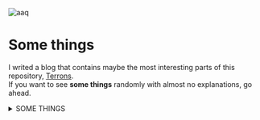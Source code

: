 ![aaq](https://github.com/user-attachments/assets/750c38c2-f395-4d8d-a58e-14db1051f00a)

# Some things
I writed a blog that contains maybe the most interesting parts of this repository, [Terrons](https://terrons.pages.dev).<br>
If you want to see **some things** randomly with almost no explanations, go ahead.

<details>
<summary>SOME THINGS</summary>

<br>HAHAHA! Y'all n1g*4z think i'm serious and  wrote some explanations about or some shit? **Pathetic.** <br>
This repo contains **some things**, like:

**[Mass Hunting Notes 🙀💯](https://github.com/komodoooo/some-things/blob/main/papers.md)**
<details>
<summary>Goofy Payloads 🐒😱</summary>

* **[Generic xss payloads](https://github.com/komodoooo/some-things/tree/main/payloads/xss)**
* **[Shellcode parser](https://github.com/komodoooo/Some-things/blob/main/payloads/sus/psfb.sh)**
* **[Shell shoveling automation script](https://github.com/komodoooo/some-things/tree/main/payloads/spina)**
* **[Tiny webshells for file upload vulnerability](https://github.com/komodoooo/some-things/tree/main/payloads/webshell)**
</details>
<details>
<summary>Random Proof of Concepts 🤓🙀</summary>

* **[CVE-2024-7120](https://gist.github.com/komodoooo/bae8e73df6e28278ed737d1b10212648)**
* **[CVE-2024-5947](https://github.com/komodoooo/Some-things/blob/main/papers.md#deep-sea-electronics-default-credentials)**
* **[CVE-2024-31621](https://gist.github.com/komodoooo/3666c2a3dc8db566d439f7a936c90ea7)**
* **[CVE-2024-22901](https://github.com/komodoooo/Some-things/blob/main/papers.md#Vinchin-default-MySQL-credentials)**
* **[CVE-2023-45852](https://gist.github.com/komodoooo/edacac1987268273f48afe752f4efb31)**
* **[CVE-2023-43261](https://gist.github.com/komodoooo/f157ceff2ec609d6be2ef21ef252a928)**
* **[CVE-2023-38433](https://github.com/komodoooo/Some-things/blob/main/papers.md#Fujitsu-IP-series-hardcoded-credentials)**
* **[CVE-2023-37265](https://gist.github.com/komodoooo/1727bdf564a94df60e756bafa4e449b5)**
* **[CVE-2023-34598](https://gist.github.com/komodoooo/bf9bfea7f229d503e91d108940cf5ec0)**
* **[CVE-2023-33568](https://gist.github.com/komodoooo/5bf30ba86dc5991304fcf34a7a6f5e26)**
* **[CVE-2023-28432](https://gist.github.com/komodoooo/645a7ad31a5a615926d50ffb764992f2)**
* **[CVE-2023-27350](https://gist.github.com/komodoooo/43f034a62486bf8051b5075ebf5eac32)**
* **[CVE-2023-23333](https://gist.github.com/komodoooo/046a5000af5a0e092dc0dfacdbbddd2f)**
* **[CVE-2022-1388](https://gist.github.com/komodoooo/77aca9410767e6d0063191c0bc7b27e9)**
* **[CVE-2021-41773](https://gist.github.com/komodoooo/6124615213e64ebe6170c709c1fad138)**
* **[CVE-2020-3452](https://gist.github.com/komodoooo/ca6ac04f43f14d32f69823d9cfba50c2)**
* **[CVE-2014-0160](https://gist.github.com/komodoooo/4f4b330ab727a5c63d834fcc7bdc433b)**
* **[CVE-2010-1598](https://gist.github.com/komodoooo/4b5d09e924418ea2654baee25905f851)**
</details>
<details>
<summary>Goofy tools 😱🔥</summary>

* **[Autoclicker](https://github.com/komodoooo/Some-things/tree/main/tools/autoclicker)**
* **[Basic SQL injection scanner](https://github.com/komodoooo/some-things/tree/main/tools/broski)**
* **[BTW Encoding](https://github.com/komodoooo/some-things/tree/main/tools/btw)**
* **[Compromised email checker](https://github.com/komodoooo/Some-things/tree/main/tools/tenkai)**
* **[Wifi deauth attack script](https://github.com/komodoooo/Some-things/tree/main/tools/deauth)**
* **[Directory fuzzer](https://github.com/komodoooo/Some-things/blob/main/tools/dirfuzz/dirfuzz.rb)**
* **[Google url crawler](https://github.com/komodoooo/some-things/tree/main/tools/gugol)**
* **[Network sniffer](https://github.com/komodoooo/some-things/tree/main/tools/sniffer)**
* **[Ssh bruter](https://github.com/komodoooo/some-things/tree/main/tools/sexer)**
* **[Ssl scanner](https://github.com/komodoooo/some-things/tree/main/tools/ssl-scan)**
* **[YouTube views generator](https://github.com/komodoooo/some-things/tree/main/tools/cade)**
</details>

###### **I will add new things.**

</details>

